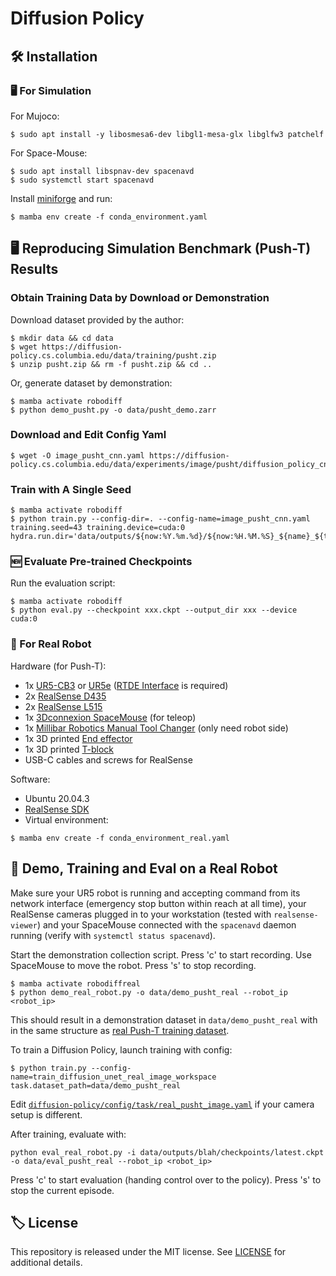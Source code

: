 # Diffusion Policy

## 🛠️ Installation
### 🖥️ For Simulation
For Mujoco:
```
$ sudo apt install -y libosmesa6-dev libgl1-mesa-glx libglfw3 patchelf
```
For Space-Mouse:
```
$ sudo apt install libspnav-dev spacenavd
$ sudo systemctl start spacenavd
```
Install [miniforge](https://github.com/conda-forge/miniforge/releases) and run:
```
$ mamba env create -f conda_environment.yaml
```

## 🖥️ Reproducing Simulation Benchmark (Push-T) Results 
### Obtain Training Data by Download or Demonstration
Download dataset provided by the author:
```
$ mkdir data && cd data
$ wget https://diffusion-policy.cs.columbia.edu/data/training/pusht.zip
$ unzip pusht.zip && rm -f pusht.zip && cd ..
```
Or, generate dataset by demonstration:
```
$ mamba activate robodiff
$ python demo_pusht.py -o data/pusht_demo.zarr
```

### Download and Edit Config Yaml
```
$ wget -O image_pusht_cnn.yaml https://diffusion-policy.cs.columbia.edu/data/experiments/image/pusht/diffusion_policy_cnn/config.yaml
```

### Train with A Single Seed
```
$ mamba activate robodiff
$ python train.py --config-dir=. --config-name=image_pusht_cnn.yaml training.seed=43 training.device=cuda:0 hydra.run.dir='data/outputs/${now:%Y.%m.%d}/${now:%H.%M.%S}_${name}_${task_name}'
```

### 🆕 Evaluate Pre-trained Checkpoints
Run the evaluation script:
```
$ mamba activate robodiff
$ python eval.py --checkpoint xxx.ckpt --output_dir xxx --device cuda:0
```

### 🦾 For Real Robot
Hardware (for Push-T):
* 1x [UR5-CB3](https://www.universal-robots.com/cb3) or [UR5e](https://www.universal-robots.com/products/ur5-robot/) ([RTDE Interface](https://www.universal-robots.com/articles/ur/interface-communication/real-time-data-exchange-rtde-guide/) is required)
* 2x [RealSense D435](https://www.intelrealsense.com/depth-camera-d435/)
* 2x [RealSense L515](https://www.intelrealsense.com/lidar-camera-l515/)
* 1x [3Dconnexion SpaceMouse](https://3dconnexion.com/us/product/spacemouse-wireless/) (for teleop)
* 1x [Millibar Robotics Manual Tool Changer](https://www.millibar.com/manual-tool-changer/) (only need robot side)
* 1x 3D printed [End effector](https://cad.onshape.com/documents/a818888644a15afa6cc68ee5/w/2885b48b018cda84f425beca/e/3e8771c2124cee024edd2fed?renderMode=0&uiState=63ffcba6631ca919895e64e5)
* 1x 3D printed [T-block](https://cad.onshape.com/documents/f1140134e38f6ed6902648d5/w/a78cf81827600e4ff4058d03/e/f35f57fb7589f72e05c76caf?renderMode=0&uiState=63ffcbc9af4a881b344898ee)
* USB-C cables and screws for RealSense

Software:
* Ubuntu 20.04.3
* [RealSense SDK](https://github.com/IntelRealSense/librealsense/blob/master/doc/distribution_linux.md)
* Virtual environment:
```
$ mamba env create -f conda_environment_real.yaml
```

## 🦾 Demo, Training and Eval on a Real Robot
Make sure your UR5 robot is running and accepting command from its network interface (emergency stop button within reach at all time), your RealSense cameras plugged in to your workstation (tested with `realsense-viewer`) and your SpaceMouse connected with the `spacenavd` daemon running (verify with `systemctl status spacenavd`).

Start the demonstration collection script. Press 'c' to start recording.
Use SpaceMouse to move the robot. Press 's' to stop recording. 
```
$ mamba activate robodiffreal
$ python demo_real_robot.py -o data/demo_pusht_real --robot_ip <robot_ip>
```

This should result in a demonstration dataset in `data/demo_pusht_real` with in the same structure as [real Push-T training dataset](https://diffusion-policy.cs.columbia.edu/data/training/pusht_real.zip).

To train a Diffusion Policy, launch training with config:
```
$ python train.py --config-name=train_diffusion_unet_real_image_workspace task.dataset_path=data/demo_pusht_real
```
Edit [`diffusion-policy/config/task/real_pusht_image.yaml`](./diffusion_policy/config/task/real_pusht_image.yaml) if your camera setup is different.

After training, evaluate with:
```
python eval_real_robot.py -i data/outputs/blah/checkpoints/latest.ckpt -o data/eval_pusht_real --robot_ip <robot_ip>
```
Press 'c' to start evaluation (handing control over to the policy). Press 's' to stop the current episode.

## 🏷️ License
This repository is released under the MIT license. See [LICENSE](LICENSE) for additional details.
